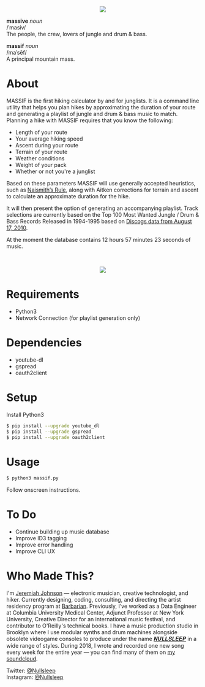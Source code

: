 <p align="center"><img src="https://user-images.githubusercontent.com/2317743/58094890-b51b6a00-7b9f-11e9-8504-4ae553ba1ed2.png"></p>

<b>massive</b> <i>noun</i></br>
/ˈmasiv/</br>
The people, the crew, lovers of jungle and drum & bass.

<b>massif</b> <i>noun</i></br>
/maˈsēf/</br>
A principal mountain mass.

# About

MASSIF is the first hiking calculator by and for junglists. It is a command line utility that helps you plan hikes by approximating the duration of your route and generating a playlist of jungle and drum & bass music to match. Planning a hike with MASSIF requires that you know the following:

- Length of your route
- Your average hiking speed
- Ascent during your route
- Terrain of your route
- Weather conditions
- Weight of your pack
- Whether or not you're a junglist

Based on these parameters MASSIF will use generally accepted heuristics, such as [Naismith’s Rule](https://en.wikipedia.org/wiki/Naismith%27s_rule), along with Aitken corrections for terrain and ascent to calculate an approximate duration for the hike.

It will then present the option of generating an accompanying playlist. Track selections are currently based on the Top 100 Most Wanted Jungle / Drum & Bass Records Released in 1994-1995 based on [Discogs data from August 17, 2010](https://data.discogs.com). 

At the moment the database contains 12 hours 57 minutes 23 seconds of music.

<br />
<p align="center"><img src="https://user-images.githubusercontent.com/2317743/57045143-bb6e9400-6c3a-11e9-8479-ece10220b79e.png" /></p>

# Requirements
- Python3
- Network Connection (for playlist generation only)

# Dependencies
- youtube-dl
- gspread
- oauth2client

# Setup

Install Python3

```sh
$ pip install --upgrade youtube_dl
$ pip install --upgrade gspread
$ pip install --upgrade oauth2client
```

# Usage

```sh
$ python3 massif.py
```

Follow onscreen instructions.


# To Do
- Continue building up music database
- Improve ID3 tagging
- Improve error handling
- Improve CLI UX


# Who Made This?
I'm [Jeremiah Johnson](http://jeremiahjohnson.rip) — electronic musician, creative technologist, and hiker. Currently designing, coding, consulting, and directing the artist residency program at [Barbarian](https://wearebarbarian.com). Previously, I’ve worked as a Data Engineer at Columbia University Medical Center, Adjunct Professor at New York University, Creative Director for an international music festival, and contributor to O'Reilly's technical books. I have a music production studio in Brooklyn where I use modular synths and drum machines alongside obsolete videogame consoles to produce under the name [𝑵𝑼𝑳𝑳𝑺𝑳𝑬𝑬𝑷](http://nullsleep.com) in a wide range of styles. During 2018, I wrote and recorded one new song every week for the entire year — you can find many of them on [my soundcloud](https://soundcloud.com/nullsleep).

Twitter: [@Nullsleep](https://twitter.com/Nullsleep)</br>
Instagram: [@Nullsleep](https://instagram.com/Nullsleep)
